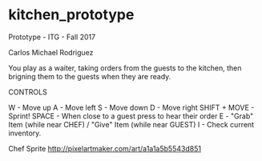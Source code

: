 # kitchen_prototype
Prototype - ITG - Fall 2017

Carlos Michael Rodriguez

You play as a waiter, taking orders from the guests to the kitchen, then brigning them to the guests when they are ready.

CONTROLS

W - Move up
A - Move left
S - Move down
D - Move right
SHIFT + MOVE - Sprint!
SPACE - When close to a guest press <SPACE> to hear their order
E - "Grab" Item (while near CHEF) / "Give" Item (while near GUEST)
I - Check current inventory.


Chef Sprite
​http://pixelartmaker.com/art/a1a1a5b5543d851​
